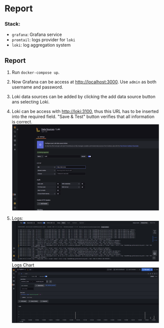# Report

### Stack:

- `grafana`: Grafana service
- `promtail`: logs provider for `loki`
- `loki`: log aggregation system

## Report

1. Run ```docker-compose up```.

2. Now Grafana can be access at <http://localhost:3000>. 
Use `admin` as both username and password.

3. Loki data sources can be added by clicking the  add data source button ans selecting Loki.

4. Loki can be access with <http://loki:3100>, thus this URL has to be inserted into the required field. "Save & Test" button verifies that all information is correct.
![Creating Loki data source](screenshots/adding_data_source.jpg)

5. Logs:
![Loki logs](screenshots/logs.jpg)
Logs Chart
![Loki logs chart](screenshots/logs_chart.jpg)

